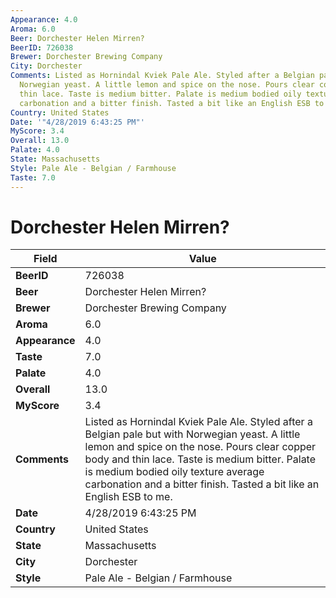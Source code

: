 ```yaml
---
Appearance: 4.0
Aroma: 6.0
Beer: Dorchester Helen Mirren?
BeerID: 726038
Brewer: Dorchester Brewing Company
City: Dorchester
Comments: Listed as Hornindal Kviek Pale Ale. Styled after a Belgian pale but with
  Norwegian yeast. A little lemon and spice on the nose. Pours clear copper body and
  thin lace. Taste is medium bitter. Palate is medium bodied oily texture average
  carbonation and a bitter finish. Tasted a bit like an English ESB to me.
Country: United States
Date: '"4/28/2019 6:43:25 PM"'
MyScore: 3.4
Overall: 13.0
Palate: 4.0
State: Massachusetts
Style: Pale Ale - Belgian / Farmhouse
Taste: 7.0
---
```


# Dorchester Helen Mirren?

| Field         | Value |
|---------------|-------|
| **BeerID** | 726038 |
| **Beer** | Dorchester Helen Mirren? |
| **Brewer** | Dorchester Brewing Company |
| **Aroma** | 6.0 |
| **Appearance** | 4.0 |
| **Taste** | 7.0 |
| **Palate** | 4.0 |
| **Overall** | 13.0 |
| **MyScore** | 3.4 |
| **Comments** | Listed as Hornindal Kviek Pale Ale. Styled after a Belgian pale but with Norwegian yeast. A little lemon and spice on the nose. Pours clear copper body and thin lace. Taste is medium bitter. Palate is medium bodied oily texture average carbonation and a bitter finish. Tasted a bit like an English ESB to me. |
| **Date** | 4/28/2019 6:43:25 PM |
| **Country** | United States |
| **State** | Massachusetts |
| **City** | Dorchester |
| **Style** | Pale Ale - Belgian / Farmhouse |
